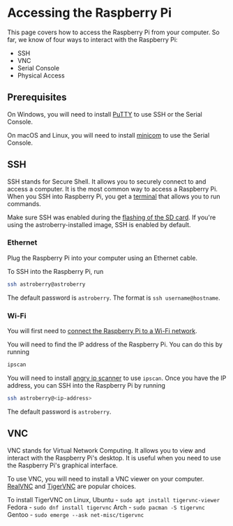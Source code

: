 # Accessing the Raspberry Pi

This page covers how to access the Raspberry Pi from your computer. So far, we know of four ways to interact with the Raspberry Pi:
- SSH
- VNC
- Serial Console
- Physical Access

## Prerequisites

On Windows, you will need to install [PuTTY](https://www.putty.org/) to use SSH or the Serial Console.

On macOS and Linux, you will need to install [minicom](https://www.google.com/search?q=minicom) to use the Serial Console.

## SSH

SSH stands for Secure Shell. It allows you to securely connect to and access a computer. It is the most common way to access a Raspberry Pi. When you SSH into Raspberry Pi, you get a [terminal](/terminal/introduction.md) that allows you to run commands.

Make sure SSH was enabled during the [flashing of the SD card](/setup/flashing-sd.md). If you're using the astroberry-installed image, SSH is enabled by default.

### Ethernet

Plug the Raspberry Pi into your computer using an Ethernet cable.

To SSH into the Raspberry Pi, run

```bash
ssh astroberry@astroberry
```

The default password is `astroberry`. The format is `ssh username@hostname`.


### Wi-Fi
You will first need to [connect the Raspberry Pi to a Wi-Fi network](/setup/internet.md).

You will need to find the IP address of the Raspberry Pi. You can do this by running

```bash
ipscan
```

You will need to install [angry ip scanner](https://angryip.org/download/) to use `ipscan`. Once you have the IP address, you can SSH into the Raspberry Pi by running

```bash
ssh astroberry@<ip-address>
```

The default password is `astroberry`.	


## VNC

VNC stands for Virtual Network Computing. It allows you to view and interact with the Raspberry Pi's desktop. It is useful when you need to use the Raspberry Pi's graphical interface.

To use VNC, you will need to install a VNC viewer on your computer. [RealVNC](https://www.realvnc.com/en/connect/download/viewer/) and [TigerVNC](https://tigervnc.org/) are popular choices.

To install TigerVNC on Linux,
Ubuntu - `sudo apt install tigervnc-viewer`
Fedora - `sudo dnf install tigervnc`
Arch   - `sudo pacman -S tigervnc`
Gentoo - `sudo emerge --ask net-misc/tigervnc`


